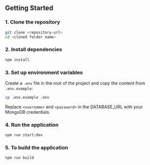 ## Getting Started

### 1. Clone the repository

```bash
git clone <repository-url>
cd <cloned folder name>
```

### 2. Install dependencies

```bash
npm install
```

### 3. Set up environment variables

Create a `.env` file in the root of the project and copy the content from `.env.example`:

```bash
cp .env.example .env
```
Replace `<username>` and `<password>` in the DATABASE_URL with your MongoDB credentials.

### 4. Run the application

```bash
npm run start:dev
```
### 5. To build the application

```bash
npm run build
```
